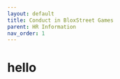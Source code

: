 ```yaml
---
layout: default
title: Conduct in BloxStreet Games
parent: HR Information
nav_order: 1
---
```


# hello
